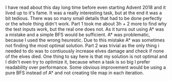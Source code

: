 I have read about this day long time before even starting Advent 2018 and it lived up to it's fame.
It was a really interesting task, but at the end it was a bit tedious. There was so many small details that
had to be done perfectly or the whole thing didn't work. Part 1 took me about 3h + 2 more to find
why the test inputs work, but the real one does not. As it turns out using A* was a mistake and a simple BFS
would be sufficient. A* was problematic, because I used the wrong heurestic. Due to this mistake A* was sometimes
not finding the most optimal solution. Part 2 was trivial as the only thing i needed to do was to contiuously
increase elves damage and check if none of the elves died. One thing to say here is that my solution is not optimal
and I didn't even try to optimize it, because when a task is so big I prefer readability over performance. Some obvious
improvement would be using a pure BFS instead of A* and not creating tile map in each iteration.